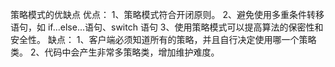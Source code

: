 策略模式的优缺点
优点：
1、策略模式符合开闭原则。
2、避免使用多重条件转移语句，如 if...else...语句、switch 语句
3、使用策略模式可以提高算法的保密性和安全性。
缺点：
1、客户端必须知道所有的策略，并且自行决定使用哪一个策略类。
2、代码中会产生非常多策略类，增加维护难度。